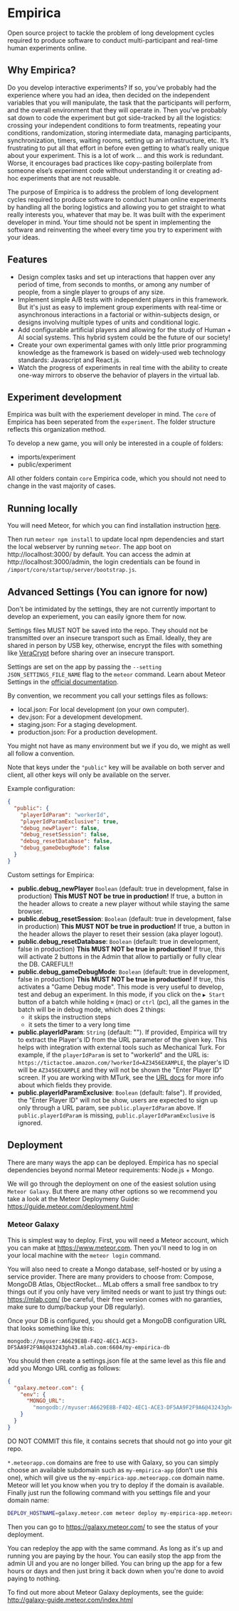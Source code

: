 # Empirica

Open source project to tackle the problem of long development cycles required to
produce software to conduct multi-participant and real-time human experiments
online.

## Why Empirica?
Do you develop interactive experiments? If so, you’ve probably had the experience where you had an idea, then decided on the independent variables that you will manipulate, the task that the participants will perform, and the overall environment that they will operate in. Then you've probably sat down to code the experiment but got side-tracked by all the logistics: crossing your independent conditions to form treatments, repeating your conditions, randomization, storing intermediate data, managing participants, synchronization, timers, waiting rooms, setting up an infrastructure, etc. It’s frustrating to put all that effort in before even getting to what’s really unique about your experiment. This is a lot of work ... and this work is redundant. Worse, it encourages bad practices like copy-pasting boilerplate from someone else’s experiment code without understanding it or creating ad-hoc experiments that are not reusable.

The purpose of Empirica is to address the problem of long development cycles required to produce software to conduct human online experiments by handling all the boring logistics and allowing you to get straight to what really interests you, whatever that may be. It was built with the experiment developer in mind. Your time should not be spent in implementing the software and reinventing the wheel every time you try to experiment with your ideas.

## Features
- Design complex tasks and set up interactions that happen over any period of time, from seconds to months, or among any number of people, from a single player to groups of any size.
- Implement simple A/B tests with independent players in this framework. But it's just as easy to implement group experiments with real-time or asynchronous interactions in a factorial or within-subjects design, or designs involving multiple types of units and conditional logic.
- Add configurable artificial players and allowing for the study of Human + AI social systems. This hybrid system could be the future of our society!
- Create your own experimental games with only little prior programming knowledge as the framework is based on widely-used web technology standards: Javascript and React.js.
- Watch the progress of experiments in real time with the ability to create one-way mirrors to observe the behavior of players in the virtual lab.


## Experiment development

Empirica was built with the experiement developer in mind. The `core` of
Empirica has been seperated from the `experiment`. The folder structure reflects
this organization method.

To develop a new game, you will only be interested in a couple of folders:

* imports/experiment
* public/experiment

All other folders contain `core` Empirica code, which you should not need to
change in the vast majority of cases.

## Running locally

You will need Meteor, for which you can find installation instruction
[here](https://meteor.com/install).

Then run `meteor npm install` to update local npm dependencies and start the
local webserver by running `meteor`. The app boot on http://localhost:3000/
by default. You can access the admin at http://localhost:3000/admin, the login
credentials can be found in `/import/core/startup/server/bootstrap.js`.

## Advanced Settings (You can ignore for now)

Don't be intimidated by the settings, they are not currently important to
develop an experiement, you can easily ignore them for now.

Settings files MUST NOT be saved into the repo. They should not be transmitted
over an insecure transport such as Email. Ideally, they are shared in person by
USB key, otherwise, encrypt the files with something like
[VeraCrypt](https://www.veracrypt.fr) before sharing over an insecure transport.  

Settings are set on the app by passing the `--setting JSON_SETTINGS_FILE_NAME`
flag to the `meteor` command. Learn about Meteor Settings in the
[official documentation](https://docs.meteor.com/api/core.html#Meteor-settings).

By convention, we recomment you call your settings files as follows:

* local.json: For local development (on your own computer).
* dev.json: For a development development.
* staging.json: For a staging development.
* production.json: For a production development.

You might not have as many environment but we if you do, we might as well all
follow a convention.

Note that keys under the `"public"` key will be available on both server and
client, all other keys will only be available on the server.

Example configuration:

```json
{
  "public": {
    "playerIdParam": "workerId",
    "playerIdParamExclusive": true,
    "debug_newPlayer": false,
    "debug_resetSession": false,
    "debug_resetDatabase": false,
    "debug_gameDebugMode": false
  }
}
```

Custom settings for Empirica:

* **public.debug_newPlayer** `Boolean` (default: true in development, false in
  production) **This MUST NOT be true in production!** If true, a button in the
  header allows to create a new player without while staying the same browser.
* **public.debug_resetSession**: `Boolean` (default: true in development, false in
  production) **This MUST NOT be true in production!** If true, a button in the
  header allows the player to reset their session (aka player logout).
* **public.debug_resetDatabase**: `Boolean` (default: true in development, false in
  production) **This MUST NOT be true in production!** If true, this will activate
  2 buttons in the Admin that allow to partially or fully clear the DB. CAREFUL!!
* **public.debug_gameDebugMode**: `Boolean` (default: true in development, false in
  production) **This MUST NOT be true in production!** If true, this activates a
  "Game Debug mode". This mode is very useful to develop, test and debug an
  experiment. In this mode, if you click on the `▶️ Start` button of a batch
  while holding `⌘` (mac) or `ctrl` (pc), all the games in the batch will
  be in debug mode, which does 2 things:
  * it skips the instruction steps
  * it sets the timer to a very long time
* **public.playerIdParam**: `String` (default: ""). If provided, Empirica will
  try to extract the Player's ID from the URL parameter of the given key. This
  helps with integration with external tools such as Mechanical Turk. For
  example, if the `playerIdParam` is set to "workerId" and the URL is:
  `https://tictactoe.amazon.com/?workerId=AZ3456EXAMPLE`, the player's ID will
  be `AZ3456EXAMPLE` and they will not be shown the "Enter Player ID" screen.
  If you are working with MTurk, see the [URL docs](https://docs.aws.amazon.com/AWSMechTurk/latest/AWSMturkAPI/ApiReference_ExternalQuestionArticle.html#ApiReference_ExternalQuestionArticle-the-external-form) for more
  info about which fields they provide.
* **public.playerIdParamExclusive**: `Boolean` (default: false"). If provided,
  the "Enter Player ID" will not be show, users are expected to sign up only
  through a URL param, see `public.playerIdParam` above. If
  `public.playerIdParam` is missing, `public.playerIdParamExclusive` is ignored.

## Deployment

There are many ways the app can be deployed. Empirica has no special
dependencies beyond normal Meteor requirements: Node.js + Mongo.

We will go through the deployment on one of the easiest solution using
`Meteor Galaxy`. But there are many other options so we recommend you take a
look at the Meteor Deploymeny Guide: https://guide.meteor.com/deployment.html

### Meteor Galaxy

This is simplest way to deploy. First, you will need a Meteor account, which
you can make at https://www.meteor.com. Then you'll need to log in on your
local machine with the `meteor login` command.

You will also need to create a Mongo database, self-hosted or by using a service
provider. There are many providers to choose from: Compose, MongoDB Atlas,
ObjectRocket... MLab offers a small free sandbox to try things out if you only
have very limited needs or want to just try things out: https://mlab.com/
(be careful, their free version comes with no garanties, make sure to
dump/backup your DB regularly).

Once your DB is configured, you should get a MongoDB configuration URL that
looks something like this:

```
mongodb://myuser:A6629E8B-F4D2-4EC1-ACE3-DF5AA9F2F9A6@43243gh43.mlab.com:6604/my-empirica-db
```

You should then create a settings.json file at the same level as this file and
add you Mongo URL config as follows:

```json
{
  "galaxy.meteor.com": {
    "env": {
      "MONGO_URL":
        "mongodb://myuser:A6629E8B-F4D2-4EC1-ACE3-DF5AA9F2F9A6@43243gh43.mlab.com:6604/my-empirica-db"
    }
  }
}
```

DO NOT COMMIT this file, it contains secrets that should not go into your git
repo.

`*.meteorapp.com` domains are free to use with Galaxy, so you can simply choose
an available subdomain such as `my-empirica-app` (don't use this one), which will
give us the `my-empirica-app.meteorapp.com` domain name. Meteor will let you know
when you try to deploy if the domain is available. Finally just run the
following command with you settings file and your domain name:

```sh
DEPLOY_HOSTNAME=galaxy.meteor.com meteor deploy my-empirica-app.meteorapp.com --settings settings.json
```

Then you can go to https://galaxy.meteor.com/ to see the status of your
deployment.

You can redeploy the app with the same command. As long as it's up and running
you are paying by the hour. You can easily stop the app from the admin UI and
you are no longer billed. You can bring up the app for a few hours or days and
then just bring it back down when you're done to avoid paying to nothing.

To find out more about Meteor Galaxy deployments, see the guide:
http://galaxy-guide.meteor.com/index.html
